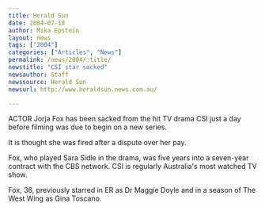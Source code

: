 ```yaml
---
title: Herald Sun
date: 2004-07-18
author: Mika Epstein
layout: news
tags: ["2004"]
categories: ["Articles", "News"]
permalink: /news/2004/:title/
newstitle: "CSI star sacked"
newsauthor: Staff  
newssource: Herald Sun  
newsurl: http://www.heraldsun.news.com.au/  

---
```


ACTOR Jorja Fox has been sacked from the hit TV drama CSI just a day before filming was due to begin on a new series.

It is thought she was fired after a dispute over her pay.

Fox, who played Sara Sidle in the drama, was five years into a seven-year contract with the CBS network. CSI is regularly Australia's most watched TV show.

Fox, 36, previously starred in ER as Dr Maggie Doyle and in a season of The West Wing as Gina Toscano.

